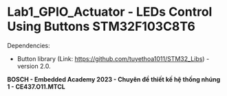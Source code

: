 # Lab1_GPIO_Actuator - LEDs Control Using Buttons STM32F103C8T6

Dependencies:
- Button library (Link: https://github.com/tuyethoa1011/STM32_Libs) - version 2.0.


<b>BOSCH - Embedded Academy 2023 - Chuyên đề thiết kế hệ thống nhúng 1 - CE437.O11.MTCL</b>

